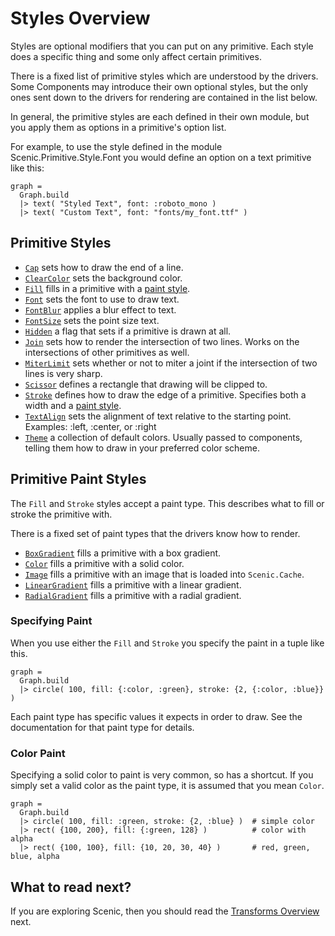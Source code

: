 # Styles Overview

Styles are optional modifiers that you can put on any primitive. Each style does a specific thing and some only affect certain primitives.

There is a fixed list of primitive styles which are understood by the drivers. Some Components may introduce their own optional styles, but the only ones sent down to the drivers for rendering are contained in the list below.

In general, the primitive styles are each defined in their own module, but you apply them as options in a primitive's option list.

For example, to use the style defined in the module Scenic.Primitive.Style.Font you would define an option on a text primitive like this:

    graph =
      Graph.build
      |> text( "Styled Text", font: :roboto_mono )
      |> text( "Custom Text", font: "fonts/my_font.ttf" )

## Primitive Styles

* [`Cap`](Scenic.Primitive.Style.Cap.html) sets how to draw the end of a line.
* [`ClearColor`](Scenic.Primitive.Style.ClearColor.html) sets the background color. 
* [`Fill`](Scenic.Primitive.Style.Fill.html) fills in a primitive with a [paint style](overview_styles.html#primitive-paint-styles).
* [`Font`](Scenic.Primitive.Style.Font.html) sets the font to use to draw text.
* [`FontBlur`](Scenic.Primitive.Style.FontBlur.html) applies a blur effect to text.
* [`FontSize`](Scenic.Primitive.Style.FontSize.html) sets the point size text.
* [`Hidden`](Scenic.Primitive.Style.Hidden.html) a flag that sets if a primitive is drawn at all.
* [`Join`](Scenic.Primitive.Style.Join.html) sets how to render the intersection of two lines. Works on the intersections of other primitives as well.
* [`MiterLimit`](Scenic.Primitive.Style.MiterLimit.html) sets whether or not to miter a joint if the intersection of two lines is very sharp.
* [`Scissor`](Scenic.Primitive.Style.Scissor.html) defines a rectangle that drawing will be clipped to.
* [`Stroke`](Scenic.Primitive.Style.Stroke.html) defines how to draw the edge of a primitive. Specifies both a width and a [paint style](overview_styles.html#primitive-paint-styles).
* [`TextAlign`](Scenic.Primitive.Style.TextAlign.html) sets the alignment of text relative to the starting point. Examples: :left, :center, or :right
* [`Theme`](Scenic.Primitive.Style.Theme.html) a collection of default colors. Usually passed to components, telling them how to draw in your preferred color scheme.

## Primitive Paint Styles

The `Fill` and `Stroke` styles accept a paint type. This describes what to fill or stroke the primitive with.

There is a fixed set of paint types that the drivers know how to render.

* [`BoxGradient`](Scenic.Primitive.Style.Paint.BoxGradient.html) fills a primitive with a box gradient.
* [`Color`](Scenic.Primitive.Style.Paint.Color.html) fills a primitive with a solid color. 
* [`Image`](Scenic.Primitive.Style.Paint.Image.html) fills a primitive with an image that is loaded into `Scenic.Cache`.
* [`LinearGradient`](Scenic.Primitive.Style.Paint.LinearGradient.html) fills a primitive with a linear gradient.
* [`RadialGradient`](Scenic.Primitive.Style.Paint.RadialGradient.html) fills a primitive with a radial gradient.

### Specifying Paint

When you use either the `Fill` and `Stroke` you specify the paint in a tuple like this.

    graph =
      Graph.build
      |> circle( 100, fill: {:color, :green}, stroke: {2, {:color, :blue}} )

Each paint type has specific values it expects in order to draw. See the documentation for that paint type for details.

### Color Paint

Specifying a solid color to paint is very common, so has a shortcut. If you simply set a valid color as the paint type, it is assumed that you mean `Color`.

    graph =
      Graph.build
      |> circle( 100, fill: :green, stroke: {2, :blue} )  # simple color
      |> rect( {100, 200}, fill: {:green, 128} )          # color with alpha
      |> rect( {100, 100}, fill: {10, 20, 30, 40} )       # red, green, blue, alpha

## What to read next?

If you are exploring Scenic, then you should read the [Transforms Overview](overview_transforms.html) next.




